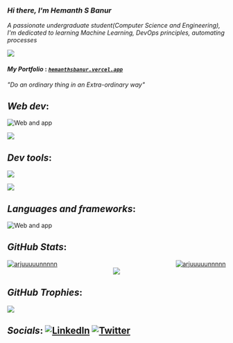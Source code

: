 ### *Hi there, I'm Hemanth S Banur*
*A passionate undergraduate student(Computer Science and Engineering), <br>I'm dedicated to learning Machine Learning, DevOps principles, automating processes*<br>

 <a href="mailto:arjunbanur27@gmail.com">
    <img src="https://img.shields.io/badge/Gmail-333333?style=for-the-badge&logo=gmail&logoColor=red"/>
 </a>

#### *My Portfolio* : [*`hemanthsbanur.vercel.app`*](https://hemanthsbanur.vercel.app)

*"Do an ordinary thing in an Extra-ordinary way"*


## *Web dev*:
![Web and app](https://skillicons.dev/icons?i=html,css,js,react,nextjs&theme=dark)

![](https://skillicons.dev/icons?i=nodejs,tailwind,firebase,flask,mongodb&theme=dark)

## *Dev tools*:
![](https://skillicons.dev/icons?i=azure,debian,docker,github,git,kali&theme=dark)

![](https://skillicons.dev/icons?i=linux,neovim,unity,vim,vscode,postman&theme=dark)

## *Languages and frameworks*:
![Web and app](https://skillicons.dev/icons?i=c,cpp,py,tensorflow,flutter&theme=dark)

## *GitHub Stats*:
<div style="display: flex; justify-content: space-between;">
  <div>
    <a href="https://github-readme-stats.vercel.app/api?username=arjuuuuunnnnn&show_icons=true&locale=en&theme=dark" alt="arjuuuuunnnnn">
      <img src="https://github-readme-stats.vercel.app/api?username=arjuuuuunnnnn&show_icons=true&locale=en&theme=dark" alt="arjuuuuunnnnn" />
    </a>
  </div>
  <div>
    <a href="https://github-readme-streak-stats.herokuapp.com/?user=arjuuuuunnnnn&theme=dark" alt="arjuuuuunnnnn">
      <img src="https://github-readme-streak-stats.herokuapp.com/?user=arjuuuuunnnnn&theme=dark" alt="arjuuuuunnnnn" />
    </a>
  </div>
</div>
<div align="center">
  <img src="http://github-profile-summary-cards.vercel.app/api/cards/profile-details?username=arjuuuuunnnnn&theme=dark" />
</div>

## *GitHub Trophies*:
![](https://github-profile-trophy.vercel.app/?username=arjuuuuunnnnn&theme=radical&no-frame=false&no-bg=false&margin-w=4)

## *Socials*: [![LinkedIn](https://img.shields.io/badge/LinkedIn-%230077B5.svg?logo=linkedin&logoColor=white)](https://linkedin.com/in/hemanth-s-banur-3aaa34284) [![Twitter](https://img.shields.io/badge/Twitter-%231DA1F2.svg?logo=Twitter&logoColor=white)](https://twitter.com/arjuuuuunnnnn7) 
